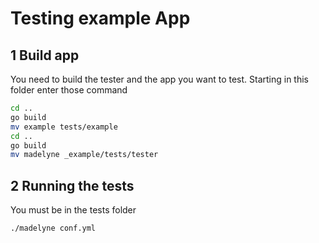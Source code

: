 # Testing example App

## 1 Build app 

You need to build the tester and the app you want to test.
Starting in this folder enter those command

```bash
cd ..
go build
mv example tests/example
cd .. 
go build 
mv madelyne _example/tests/tester
```

## 2 Running the tests

You must be in the tests folder 

```bash 
./madelyne conf.yml
```